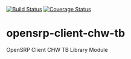 [![Build Status](https://travis-ci.org/OpenSRP/opensrp-client-chw-tb.svg?branch=master)](https://travis-ci.org/OpenSRP/opensrp-client-chw-tb) [![Coverage Status](https://coveralls.io/repos/github/OpenSRP/opensrp-client-chw-referral/badge.svg?branch=master)](https://coveralls.io/github/OpenSRP/opensrp-client-chw-tb?branch=master)

# opensrp-client-chw-tb
OpenSRP Client CHW TB Library Module

